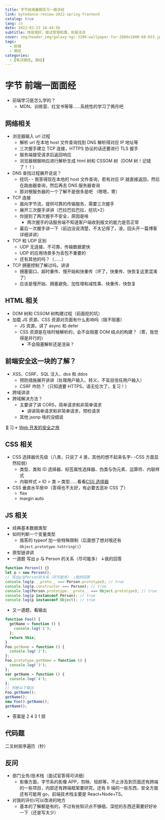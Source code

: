 ```yaml
---
title: 字节前端暑期实习一面凉经
link: bytedance-review-2022-spring-frontend
catalog: true
lang: cn
date: 2022-03-23 16:44:56
subtitle: 体验很好，面试官很和蔼，但是凉凉
cover: img/header_img/galaxy-ngc-3190-wallpaper-for-2880x1800-60-653.jpg
tags:
  - 前端
  - 面经
categories:
  - [笔试面经, 面经]
---
```


# 字节 前端一面面经

- 前端学习是怎么学的？
  - MDN、训练营、红宝书等等……系统性的学习了俩月吧

## 网络相关

- 浏览器输入 url 过程
  - 解析 url 在本地 host 文件查询找到 DNS 解析得对应 IP 地址等
  - 三次握手建立 TCP 连接，HTTPS 协议的话还要进行 TLS 握手
  - 服务端接受请求后返回响应
  - 浏览器根据响应进行解析生成 html 树和 CSSOM 树（DOM 树！记错了！！）
- DNS 查找过程展开说说？
  - 挖坑- - 我答得现在本地的 host 文件查询，若有对应 IP 就直接返回，然后在路由器查询，然后再去 DNS 服务器查询
  - 那对根服务器的一个了解不是很多是吧 （嗯嗯，寄）
- TCP 连接
  - 面向字节流，提供可靠的传输服务，需要三次握手
  - 展开三次握手讲讲（巴拉巴拉巴拉，挖坑×2）
  - 你提到了两次握手不安全，原因是啥
    - 两次握手的话服务端不知道客户端收到报文的能力是否正常
  - 最后一次握手讲一下（前边没说清楚，不太记得了，淦，回头开一篇博客详细讲讲）
- TCP 和 UDP 区别
  - UDP 无连接、不可靠，传输数据更快
  - UDP 的应用场景多为丢包不重要的
  - 还有其他的吗？（……）
- TCP 拥塞控制了解过吗，讲讲
  - 拥塞窗口、超时重传、慢开始和快重传（坏了，快重传、快恢复这里混淆了）
  - 应该是慢开始、拥塞避免、加性增和减性乘、快重传、快恢复

## HTML 相关

- DOM 树和 CSSOM 树构建过程（前面挖的坑）
- 加载 JS 资源、CSS 资源对页面有什么影响吗（阻不阻塞）
  - JS 资源，讲了 async 和 defer
  - CSS 资源是在啥时候解析的，会不会阻塞 DOM 结点的构建？（寄，我觉得是并行的）
    - 不会阻塞解析还是渲染？

## 前端安全这一块的了解？

- XSS、CSRF、SQL 注入、dos 和 ddos
  - 预防措施展开讲讲（处理用户输入、转义，不盲目信任用户输入）
  - CSRF 咋防？（只知道要 HTTPS，语无伦次了，复习！）
- 跨域讲讲
- 跨域解决方法？
  - 主要讲了讲 CORS，简单请求和非简单请求
    - 讲讲简单请求和非简单请求，预检请求
  - 其他 jsonp 啥的没细说

复习-> [Web 开发的安全之旅](https://ysx.cosine.ren/cn/%E3%80%90%E7%AC%AC%E4%BA%8C%E5%B1%8A%E9%9D%92%E8%AE%AD%E8%90%A5-%E5%AF%92%E5%81%87%E5%89%8D%E7%AB%AF%E5%9C%BA%E3%80%91-%20Web%E5%BC%80%E5%8F%91%E7%9A%84%E5%AE%89%E5%85%A8%E4%B9%8B%E6%97%85/#CSRF%E6%94%BB%E5%87%BB%E9%98%B2%E5%BE%A1)

## CSS 相关

- CSS 选择器优先级（八类，只说了 4 类，其他的想不起来名字- -CSS 方面显然较弱）
  - 类型、类和 ID 选择器、标签属性选择器、伪类与伪元素、运算符、内联样式
  - 内联样式 > ID > 类 > 类型……看看[CSS 选择器](https://developer.mozilla.org/zh-CN/docs/Learn/CSS/Building_blocks/Selectors)
- CSS 垂直水平居中（答得也不太好，有必要去恶补 CSS 了）
  - flex
  - margin auto

## JS 相关

- 经典基本数据类型
- 如何判断一个变量类型
  - 我答的 typeof 加一些特殊限制（后面想了想对哦还有 `Object.prototype.toString()`）
- 原型链讲讲
- 一道题 写出 p 与 Person 的关系（尽可能多） ↓我的回答

```js
function Person() {}
let p = new Person();
// 写出p与Person的关系（尽可能多） ↓我的回答
console.log(p.__proto__ === Person.prototype); // true
console.log(p.constructor === Person); // true
console.log(Person.prototype.__proto__ === Object.prototype); // true
console.log(p instanceof Person); // true
console.log(p instanceof Object); // true
```

- 又一道题，看输出

```js
function Foo() {
  getName = function () {
    console.log('1');
  };
  return this;
}
Foo.getName = function () {
  console.log('2');
};
Foo.prototype.getName = function () {
  console.log('3');
};
var getName = function () {
  console.log('4');
};
// 判断以下输出
Foo.getName();
getName();
new Foo().getName();
getName();
```

- 答案是 2 4 3 1 捏

## 代码题

二叉树层序遍历（秒）

## 反问

- 部门业务/技术栈（面试官答得可详细）
  - 影像方面，字节系的影像 APP，剪映、轻颜等，不止涉及到页面还有跨端的一些项目，内部还有跨端框架要研究，还有 B 端的一些东西，安全方面还有可能用 go，前端技术栈主要是 React+Node+TS。
- 对我的评价/可以改进的地方
  - 基本的了解都是有的，不过有些知识点不够细，深挖的东西还需要好好补一下（还是写太少）
